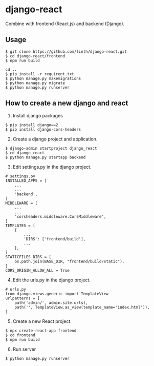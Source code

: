 # django-react
Combine with frontend (React.js) and backend (Django).

## Usage
```
$ git clone https://github.com/linth/django-react.git
$ cd django-react/frontend
$ npm run build

cd ..
$ pip install -r requirent.txt
$ python manage.py makemigrations
$ python manage.py migrate
$ python manage.py runserver
```

## How to create a new django and react
1. Install django packages
```
$ pip install django==2
$ pip install django-cors-headers
```

2. Create a django project and application.
```
$ django-admin startproject django_react
$ cd django_react
$ python manage.py startapp backend
```

3. Edit settings.py in the django project.
```
# settings.py
INSTALLED_APPS = [
    ...
    ...
    'backend',
]
MIDDLEWARE = [
    ...
    ...
    'corsheaders.middleware.CorsMiddleware',
]
TEMPLATES = [
    {
        ...
        'DIRS': ['frontend/build'],
        ...
    },
]
STATICFILES_DIRS = [
    os.path.join(BASE_DIR, "frontend/build/static"),
]
CORS_ORIGIN_ALLOW_ALL = True
```

4. Edit the urls.py in the django project.
```
# urls.py
from django.views.generic import TemplateView
urlpatterns = [
    path('admin/', admin.site.urls),
    path('', TemplateView.as_view(template_name='index.html')),
]
```

5. Create a new React project.
```
$ npx create-react-app frontend
$ cd frontend
$ npm run build
```

6. Run server
```
$ python manage.py runserver
```
